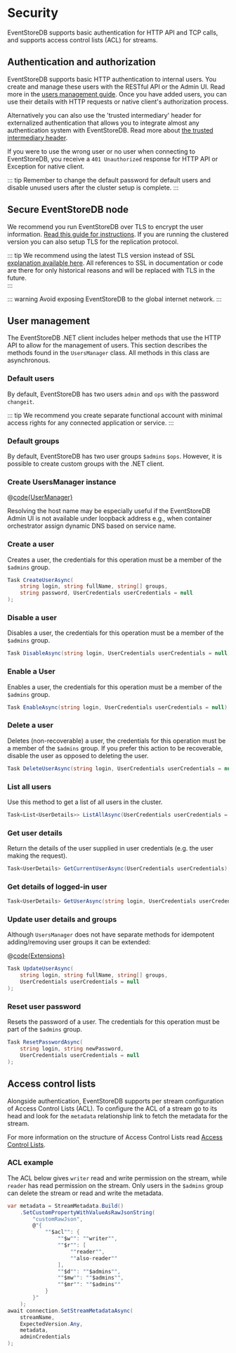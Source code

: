 # Security

EventStoreDB supports basic authentication for HTTP API and TCP calls, and supports access control lists (ACL) for streams.

## Authentication and authorization

EventStoreDB supports basic HTTP authentication to internal users. You create and manage these users with the RESTful API or the Admin UI. Read more in the [users management guide](/server/generated/v5/docs/http-api/api/README.md#create-a-user). Once you have added users, you can use their details with HTTP requests or native client's authorization process.

Alternatively you can also use the 'trusted intermediary' header for externalized authentication that allows you to integrate almost any authentication system with EventStoreDB. Read more about [the trusted intermediary header](/server/generated/v5/docs/security/trusted-intermediary.md).

If you were to use the wrong user or no user when connecting to EventStoreDB, you receive a `401 Unauthorized` response for HTTP API or Exception for native client.

::: tip
Remember to change the default password for default users and disable unused users after the cluster setup is complete.
:::

## Secure EventStoreDB node

We recommend you run EventStoreDB over TLS to encrypt the user information. [Read this guide for instructions](/server/generated/v5/docs/security/ssl-linux.md). If you are running the clustered version you can also setup TLS for the replication protocol.

::: tip
We recommend using the latest TLS version instead of SSL [explanation available here](https://en.wikipedia.org/wiki/Transport_Layer_Security#SSL_1.0,_2.0,_and_3.0). All references to SSL in documentation or code are there for only historical reasons and will be replaced with TLS in the future.  
:::

::: warning
Avoid exposing EventStoreDB to the global internet network.
:::

## User management

The EventStoreDB .NET client includes helper methods that use the HTTP API to allow for the management of users. This section describes the methods found in the `UsersManager` class. All methods in this class are asynchronous.

### Default users

By default, EventStoreDB has two users `admin` and `ops` with the password `changeit`.

::: tip
We recommend you create separate functional account with minimal access rights for any connected application or service.
:::

### Default groups

By default, EventStoreDB has two user groups `$admins` `$ops`. However, it is possible to create custom groups with the .NET client.

### Create UsersManager instance

@[code{UserManager}](./sample-code/DotNetClient/UsersCreateUsersManager.cs)

Resolving the host name may be especially useful if the EventStoreDB Admin UI is not available under loopback address e.g., when container orchestrator assign dynamic DNS based on service name.

### Create a user

Creates a user, the credentials for this operation must be a member of the `$admins` group.

```csharp
Task CreateUserAsync(
    string login, string fullName, string[] groups, 
    string password, UserCredentials userCredentials = null
);
```

### Disable a user

Disables a user, the credentials for this operation must be a member of the `$admins` group.

```csharp
Task DisableAsync(string login, UserCredentials userCredentials = null);
```

### Enable a User

Enables a user, the credentials for this operation must be a member of the `$admins` group.

```csharp
Task EnableAsync(string login, UserCredentials userCredentials = null);
```

### Delete a user

Deletes (non-recoverable) a user, the credentials for this operation must be a member of the `$admins` group. If you prefer this action to be recoverable, disable the user as opposed to deleting the user.

```csharp
Task DeleteUserAsync(string login, UserCredentials userCredentials = null);
```

### List all users

Use this method to get a list of all users in the cluster.

```csharp
Task<List<UserDetails>> ListAllAsync(UserCredentials userCredentials = null);
```

### Get user details

Return the details of the user supplied in user credentials (e.g. the user making the request).

```csharp
Task<UserDetails> GetCurrentUserAsync(UserCredentials userCredentials);
```

### Get details of logged-in user

```csharp
Task<UserDetails> GetUserAsync(string login, UserCredentials userCredentials);
```

### Update user details and groups

Although `UsersManager` does not have separate methods for idempotent adding/removing user groups it can be extended:

@[code{Extensions}](./sample-code/DotNetClient/UsersManagerExtensions.cs)

```csharp
Task UpdateUserAsync(
    string login, string fullName, string[] groups, 
    UserCredentials userCredentials = null
);
```

### Reset user password

Resets the password of a user. The credentials for this operation must be part of the `$admins` group.

```csharp
Task ResetPasswordAsync(
    string login, string newPassword, 
    UserCredentials userCredentials = null
);
```

## Access control lists

Alongside authentication, EventStoreDB supports per stream configuration of Access Control Lists (ACL). To configure the ACL of a stream go to its head and look for the `metadata` relationship link to fetch the metadata for the stream.

For more information on the structure of Access Control Lists read [Access Control Lists](/server/generated/v5/docs/security/users-and-access-control-lists.md).

### ACL example

The ACL below gives `writer` read and write permission on the stream, while `reader` has read permission on the stream. Only users in the `$admins` group can delete the stream or read and write the metadata.

```csharp
var metadata = StreamMetadata.Build()
    .SetCustomPropertyWithValueAsRawJsonString(
        "customRawJson",
        @"{
            ""$acl"": {
                ""$w"": ""writer"",
                ""$r"": [
                    ""reader"",
                    ""also-reader""
                ],
                ""$d"": ""$admins"",
                ""$mw"": ""$admins"",
                ""$mr"": ""$admins""
            }
        }"
    );
await connection.SetStreamMetadataAsync(
    streamName, 
    ExpectedVersion.Any, 
    metadata, 
    adminCredentials
);
```
